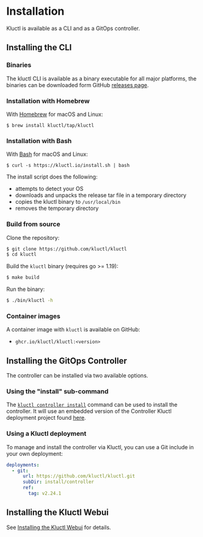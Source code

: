 <!-- This comment is uncommented when auto-synced to www-kluctl.io

---
title: "Installation"
linkTitle: "Installation"
weight: 5
description: "Installing kluctl."
---
-->

# Installation

Kluctl is available as a CLI and as a GitOps controller.

## Installing the CLI

### Binaries

The kluctl CLI is available as a binary executable for all major platforms,
the binaries can be downloaded form GitHub
[releases page](https://github.com/kluctl/kluctl/releases).

### Installation with Homebrew

With [Homebrew](https://brew.sh) for macOS and Linux:

```shell
$ brew install kluctl/tap/kluctl
```

### Installation with Bash

With [Bash](https://www.gnu.org/software/bash/) for macOS and Linux:

```shell
$ curl -s https://kluctl.io/install.sh | bash
```

The install script does the following:
* attempts to detect your OS
* downloads and unpacks the release tar file in a temporary directory
* copies the kluctl binary to `/usr/local/bin`
* removes the temporary directory

### Build from source

Clone the repository:

```bash
$ git clone https://github.com/kluctl/kluctl
$ cd kluctl
```

Build the `kluctl` binary (requires go >= 1.19):

```bash
$ make build
```

Run the binary:

```bash
$ ./bin/kluctl -h
```


<!-- TODO uncomment when chocolatey support is implemented
### Chocolatey

With [Chocolatey](https://chocolatey.org/) for Windows:

```powershell
choco install kluctl
```

-->

<!-- TODO uncomment this when completion is implemented
To configure your shell to load `kluctl` [bash completions](./cmd/kluctl_completion_bash.md) add to your profile:

```shell
$ . <(kluctl completion bash)
```

[`zsh`](./cmd/kluctl_completion_zsh.md), [`fish`](./cmd/kluctl_completion_fish.md),
and [`powershell`](./cmd/kluctl_completion_powershell.md)
are also supported with their own sub-commands.

-->

### Container images

A container image with `kluctl` is available on GitHub:

* `ghcr.io/kluctl/kluctl:<version>`

## Installing the GitOps Controller

The controller can be installed via two available options.

### Using the "install" sub-command

The [`kluctl controller install`](../kluctl/commands/controller-install.md) command can be used to install the
controller. It will use an embedded version of the Controller Kluctl deployment project
found [here](https://github.com/kluctl/kluctl/tree/main/install/controller).

### Using a Kluctl deployment

To manage and install the controller via Kluctl, you can use a Git include in your own deployment:

```yaml
deployments:
  - git:
      url: https://github.com/kluctl/kluctl.git
      subDir: install/controller
      ref:
        tag: v2.24.1
```

## Installing the Kluctl Webui

See [Installing the Kluctl Webui](../webui/installation.md) for details.

